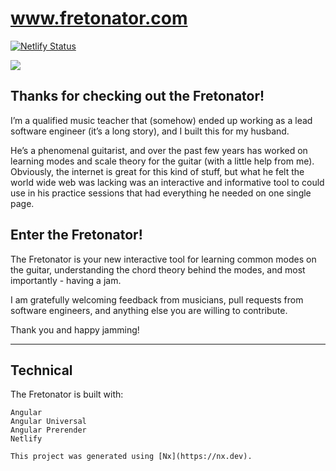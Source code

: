 # www.fretonator.com

[![Netlify Status](https://api.netlify.com/api/v1/badges/87d9f619-8f13-47e8-99cc-5167db7294a6/deploy-status)](https://app.netlify.com/sites/fretonator/deploys)

<img src="https://www.fretonator.com/assets/img/og_twitter.png">

## Thanks for checking out the Fretonator!

I’m a qualified music teacher that (somehow) ended up working as a lead software engineer (it’s a long story), and I built this for my husban️d.

He’s a phenomenal guitarist, and over the past few years has worked on learning modes and scale theory for the guitar (with a little help from me). Obviously, the internet is great for this kind of stuff, but what he felt the world wide web was lacking was an interactive and informative tool to could use in his practice sessions that had everything he needed on one single page.

## Enter the Fretonator!

The Fretonator is your new interactive tool for learning common modes on the guitar, understanding the chord theory behind the modes, and most importantly - having a jam.

I am gratefully welcoming feedback from musicians, pull requests from software engineers, and anything else you are willing to contribute.

Thank you and happy jamming!

___

## Technical

The Fretonator is built with:

```
Angular
Angular Universal
Angular Prerender
Netlify
```


```
This project was generated using [Nx](https://nx.dev).
```
